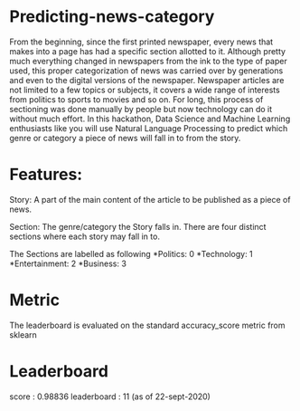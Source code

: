 # Predicting-news-category
From the beginning, since the first printed newspaper, every news that makes into a page has had a specific section allotted to it. Although pretty much everything changed in newspapers from the ink to the type of paper used, this proper categorization of news was carried over by generations and even to the digital versions of the newspaper. Newspaper articles are not limited to a few topics or subjects, it covers a wide range of interests from politics to sports to movies and so on. For long, this process of sectioning was done manually by people but now technology can do it without much effort. In this hackathon, Data Science and Machine Learning enthusiasts like you will use Natural Language Processing to predict which genre or category a piece of news will fall in to from the story. 

# Features: 
Story:  A part of the main content of the article to be published as a piece of news. 

Section: The genre/category the Story falls in. There are four distinct sections where each story may fall in to. 

The Sections are labelled as following
*Politics: 0 
*Technology: 1 
*Entertainment: 2 
*Business: 3

# Metric
The leaderboard is evaluated on the standard accuracy_score metric from sklearn

# Leaderboard
score : 0.98836
leaderboard : 11 (as of 22-sept-2020)
